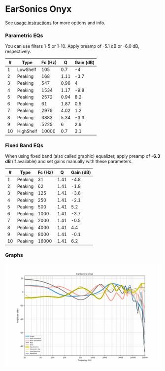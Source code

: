 # EarSonics Onyx
See [usage instructions](https://github.com/jaakkopasanen/AutoEq#usage) for more options and info.

### Parametric EQs
You can use filters 1-5 or 1-10. Apply preamp of -5.1 dB or -6.0 dB, respectively.

|   # | Type      |   Fc (Hz) |    Q |   Gain (dB) |
|-----|-----------|-----------|------|-------------|
|   1 | LowShelf  |       105 | 0.7  |        -4   |
|   2 | Peaking   |       168 | 1.11 |        -3.7 |
|   3 | Peaking   |       547 | 0.96 |         4   |
|   4 | Peaking   |      1534 | 1.17 |        -9.8 |
|   5 | Peaking   |      2572 | 0.94 |         8.2 |
|   6 | Peaking   |        61 | 1.87 |         0.5 |
|   7 | Peaking   |      2979 | 4.02 |         1.2 |
|   8 | Peaking   |      3883 | 5.34 |        -3.3 |
|   9 | Peaking   |      5225 | 6    |         2.9 |
|  10 | HighShelf |     10000 | 0.7  |         3.1 |

### Fixed Band EQs
When using fixed band (also called graphic) equalizer, apply preamp of **-6.3 dB** (if available) and set gains manually with these parameters.

|   # | Type    |   Fc (Hz) |    Q |   Gain (dB) |
|-----|---------|-----------|------|-------------|
|   1 | Peaking |        31 | 1.41 |        -4.8 |
|   2 | Peaking |        62 | 1.41 |        -1.8 |
|   3 | Peaking |       125 | 1.41 |        -3.8 |
|   4 | Peaking |       250 | 1.41 |        -2.1 |
|   5 | Peaking |       500 | 1.41 |         5.2 |
|   6 | Peaking |      1000 | 1.41 |        -3.7 |
|   7 | Peaking |      2000 | 1.41 |        -0.5 |
|   8 | Peaking |      4000 | 1.41 |         4.4 |
|   9 | Peaking |      8000 | 1.41 |        -0.1 |
|  10 | Peaking |     16000 | 1.41 |         6.2 |

### Graphs
![](./EarSonics%20Onyx.png)
